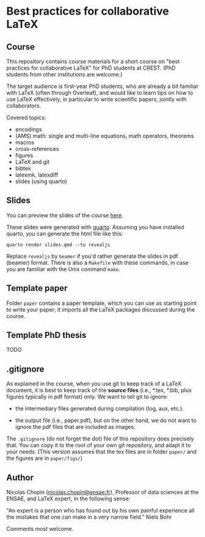 # Best practices for collaborative LaTeX # 

## Course ##

This repository contains course materials for a short course on "best practices
for collaborative LaTeX" for PhD students at CREST. (PhD students from
other institutions are welcome.)

The target audience is first-year PhD students, who are already a bit familiar
with LaTeX (often through Overleaf), and would like to learn tips on how to use
LaTeX effectively, in particular to write scientific papers, jointly with
collaborators.

Covered topics:

* encodings
* (AMS) math: single and multi-line equations, math operators, theorems
* macros
* cross-references
* figures
* LaTeX and git
* bibtex
* latexmk, latexdiff
* slides (using quarto)

## Slides ##

You can preview the slides of the course
[here](https://html-preview.github.io/?url=https%3A%2F%2Fgithub.com%2Fnchopin%2Fbest-practices-collaborative-latex%2Fblob%2Fmaster%2Fslides%2Fslides.html#/title-slide).

These slides were generated with [quarto](https://quarto.org/). Assuming you
have installed quarto, you can generate the html file like this:
```{bash}
quarto render slides.qmd --to revealjs
```

Replace `revealjs` by `beamer` if you'd rather generate the slides in pdf
(beamer) format. There is also a `Makefile` with these commands, in case you
are familiar with the Unix command `make`.

## Template paper ##

Folder `paper` contains a paper template, which you can use as starting point
to write your paper; it imports all the LaTeX packages discussed during the
course.

## Template PhD thesis ## 

TODO 

## .gitignore

As explained in the course, when you use git to keep track of a LaTeX document,
it is best to keep track of the **source files** (i.e., *.tex, *.bib, plus
figures typically in pdf format) only. We want to tell git to ignore: 

* the intermediary files  generated during compilation (log, aux, etc.).

* the output file (i.e., paper.pdf), but on the other hand, we do not want to
  ignore the pdf files that are included as images.

The `.gitignore` (do not forget the dot) file of this repository does precisely
that. You can copy it to the root of your own git repository, and adapt it to
your needs. (This version assumes that the tex files are in folder `paper/` and
the figures are in `paper/figs/`)


## Author ## 

Nicolas Chopin (nicolas.chopin@ensae.fr), Professor of data sciences at the
ENSAE, and LaTeX expert, in the following sense:

"An expert is a person who has found out by his own painful experience all the
mistakes that one can make in a very narrow field.” Niels Bohr 

Comments most welcome.
